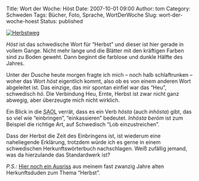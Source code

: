 Title: Wort der Woche: Höst
Date: 2007-10-01 09:00
Author: tom
Category: Schweden
Tags: Bücher, Foto, Sprache, WortDerWoche
Slug: wort-der-woche-hoest
Status: published

[![Herbstweg](http://www.fiket.de/pic/hostgata1_s.jpg "Herbstweg")](http://www.fiket.de/pic/hostgata1_l.jpg)

*Höst* ist das schwedische Wort für “Herbst” und dieser ist hier gerade
in vollem Gange. Nicht mehr lange und die Blätter mit den kräftigen
Farben sind zu Boden geweht. Dann beginnt die farblose und dunkle Hälfte
des Jahres.

Unter der Dusche heute morgen fragte ich mich – noch halb schlaftrunken
– woher das Wort *höst* eigentlich kommt, also ob es von einem anderen
Wort abgeleitet ist. Das einzige, das mir spontan einfiel war das “Heu”,
schwedisch *hö*. Die Verbindung Heu, Ernte, Herbst ist zwar nicht ganz
abwegig, aber überzeugte mich nicht wirklich.

Ein Blick in die
<abbr title="Svenksa Akademins Ordlista, die Wortliste der Schwedischen Akademi">SAOL</abbr>
verrät, dass es ein Verb *hösta* (auch *inhösta*) gibt, das so viel wie
“einbringen”, “einkassieren” bedeutet. *Inhösta beröm* ist zum Beispiel
die richtige Art, auf Schwedisch “Lob einzustreichen”.

Dass der Herbst die Zeit des Einbringens ist, ist wiederum eine
naheliegende Erklärung, trotzdem würde ich es gerne in einem
schwedischen Herkunftswörterbuch nachschlagen. Weiß zufällig jemand, was
da hierzulande das Standardwerk ist?

*P.S.:* [Hier noch ein
Ausriss](http://www.fiket.de/pic/herbstherkunft.png) aus meinem fast
zwanzig Jahre alten Herkunftsduden zum Thema “Herbst”.


